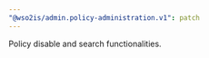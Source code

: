 ```yaml
---
"@wso2is/admin.policy-administration.v1": patch
---
```


Policy disable and search functionalities.
